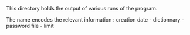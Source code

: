 This directory holds the output of various runs of the program.

The name encodes the relevant information :
creation date - dictionnary - password file - limit
